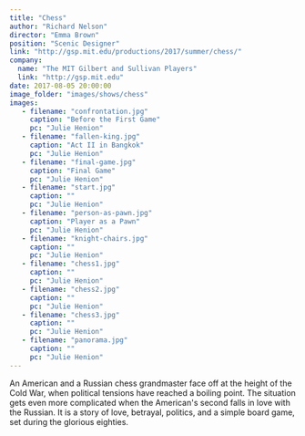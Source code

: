 ```yaml
---
title: "Chess"
author: "Richard Nelson"
director: "Emma Brown"
position: "Scenic Designer"
link: "http://gsp.mit.edu/productions/2017/summer/chess/"
company:
  name: "The MIT Gilbert and Sullivan Players"
  link: "http://gsp.mit.edu"
date: 2017-08-05 20:00:00
image_folder: "images/shows/chess"
images:
   - filename: "confrontation.jpg"
     caption: "Before the First Game"
     pc: "Julie Henion"
   - filename: "fallen-king.jpg"
     caption: "Act II in Bangkok"
     pc: "Julie Henion"
   - filename: "final-game.jpg"
     caption: "Final Game"
     pc: "Julie Henion"
   - filename: "start.jpg"
     caption: ""
     pc: "Julie Henion"
   - filename: "person-as-pawn.jpg"
     caption: "Player as a Pawn"
     pc: "Julie Henion"
   - filename: "knight-chairs.jpg"
     caption: ""
     pc: "Julie Henion"
   - filename: "chess1.jpg"
     caption: ""
     pc: "Julie Henion"
   - filename: "chess2.jpg"
     caption: ""
     pc: "Julie Henion"
   - filename: "chess3.jpg"
     caption: ""
     pc: "Julie Henion"
   - filename: "panorama.jpg"
     caption: ""
     pc: "Julie Henion"
---
```




An American and a Russian chess grandmaster face off at the height of the Cold War, when political tensions have reached a boiling point. The situation gets even more complicated when the American's second falls in love with the Russian. It is a story of love, betrayal, politics, and a simple board game, set during the glorious eighties.




